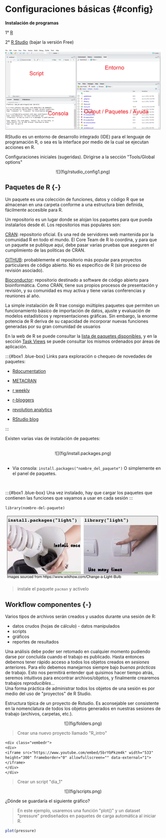 # Configuraciones básicas {#config}

<b>Instalación de programas</b>

1° [R](https://cran.r-project.org/) 

2° [R Studio](https://www.rstudio.com/products/rstudio/download/) (bajar la versión Free)

<img src="fig/rstudio.png" width="678" style="display: block; margin: auto;" />

RStudio es un entorno de desarrollo integrado (IDE) para el lenguaje de programación R, o sea es la interface por medio de la cual se ejecutan acciones en R. 

Configuraciones iniciales (sugeridas). Dirigirse a la sección "Tools/Global options"

<center>
![](fig/rstudio_config1.png)

</center>


## Paquetes de R {-}

Un paquete es una colección de funciones, datos y código R que se almacenan en una carpeta conforme a una estructura bien definida, fácilmente accesible para R. 

Un repositorio es un lugar donde se alojan los paquetes para que pueda instalarlos desde él. Los repositorios mas populares son: 

[CRAN](https://cran.r-project.org/): repositorio oficial. Es una red de servidores web mantenida por la comunidad R en todo el mundo. El Core Team de R lo coordina, y para que un paquete se publique aquí, debe pasar varias pruebas que aseguren el cumplimiento de las políticas de CRAN.

[GITHUB](https://github.com/): probablemente el repositorio más popular para proyectos particulares de código abierto. No es específico de R (sin proceso de revisión asociado).

[Bioconductor](https://www.bioconductor.org/): repositorio destinado a software de código abierto para bioinformática. Como CRAN, tiene sus propios procesos de presentación y revisión, y su comunidad es muy activa y tiene varias conferencias y reuniones al año.

La simple instalación de R trae consigo múltiples paquetes que permiten un funcionamiento básico de importación de datos, ajuste y evaluación de modelos estadísticos y representaciones gráficas. Sin embargo, la enorme potencia de R deriva de su capacidad de incorporar nuevas funciones generadas por su gran comunidad de usuarios 

En la web de R se puede consultar la [lista de paquetes disponibles](https://cran.r-project.org/web/packages/available_packages_by_date.html), y en la sección [Task Views](https://cran.r-project.org/web/views/) se puede consultar los mismos ordenados por áreas de aplicación. 

:::{#box1 .blue-box}
Links para exploración o chequeo de novedades de paquetes:

- [Rdocumentation](https://www.rdocumentation.org)  

- [METACRAN](https://www.r-pkg.org/) 

- [r weekly](https://rweekly.org/)

- [r-bloggers](https://www.r-bloggers.com/)

- [revolution analytics](https://blog.revolutionanalytics.com/)

- [RStudio blog](https://blog.rstudio.com/categories/packages)

:::

Existen varias vias de instalación de paquetes:

</br>

<center>
![](fig/install.packages.png) 
</center>

</br>

- Via consola: `install.packages("nombre_del_paquete")` O simplemente en el panel de paquetes.  

</br>

:::{#box1 .blue-box}
Una vez instalado, hay que cargar los paquetes que contienen las funciones que vayamos a usar en cada sesión
:::

`library(nombre-del-paquete)`

![](fig/bulb.jpeg)


> instale el paquete `pacman` y activelo

## Workflow componentes {-}

Varios tipos de archivos serán creados y usados durante una sesión de R: 

* datos crudos (hojas de cálculo) - datos manipulados
* scripts
* gráficos
* reportes de resultados

Una análisis debe poder ser retomado en cualquier momento pudiendo darse por concluída cuando el trabajo es publicado. Hasta entonces debemos tener rápido acceso a todos los objetos creados en *sesiones* anteriores. Para ello debemos manejarnos siempre bajo *buenas prácticas* de trabajo. Esto nos permitirá entender qué quisimos hacer tiempo atrás, seremos intuitivos para encontrar archivos/objetos, y finalmente crearemos trabajos *reproducibles*...   
Una forma práctica de administrar todos los objetos de una sesión es por medio del uso de "proyectos" de R Studio. 

Estructura típica de un proyecto de Rstudio. Es aconsejable ser consistente en la nomenclatura de todos los objetos generados en nuestras sesiones de trabajo (archivos, carpetas, etc.). 

<center>
![](fig/folders.png) 
</center>

> Crear una nuevo proyecto llamado "R_intro"


```{=html}
<div class="vembedr">
<div>
<iframe src="https://www.youtube.com/embed/5brYbPkzm4k" width="533" height="300" frameborder="0" allowfullscreen="" data-external="1"></iframe>
</div>
</div>
```

> Crear un script "dia_1"

<center>
![](fig/scripts.png) 
</center>

¿Dónde se guardaría el siguiente gráfico?

> En este ejemplo, usaremos una función "plot()" y un dataset "pressure" prediseñados en paquetes de carga automática al iniciar R. 


```r
plot(pressure)
```


